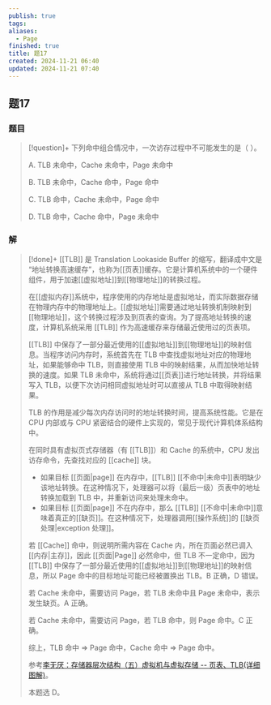 ```yaml
---
publish: true
tags: 
aliases:
  - Page
finished: true
title: 题17
created: 2024-11-21 06:40
updated: 2024-11-21 07:40
---
```

## 题17
### 题目
> [!question]+
> 下列命中组合情况中，一次访存过程中不可能发生的是（ ）。
> 
> A. TLB 未命中，Cache 未命中，Page 未命中
> 
> B. TLB 未命中，Cache 命中，Page 命中
> 
> C. TLB 命中，Cache 未命中，Page 命中
> 
> D. TLB 命中，Cache 命中，Page 未命中
### 解
> [!done]+
> [[TLB]] 是 Translation Lookaside Buffer 的缩写，翻译成中文是 “地址转换高速缓存”，也称为[[页表]]缓存。它是计算机系统中的一个硬件组件，用于加速[[虚拟地址]]到[[物理地址]]的转换过程。
> 
> 在[[虚拟内存]]系统中，程序使用的内存地址是虚拟地址，而实际数据存储在物理内存中的物理地址上。[[虚拟地址]]需要通过地址转换机制映射到[[物理地址]]，这个转换过程涉及到页表的查询。为了提高地址转换的速度，计算机系统采用 [[TLB]] 作为高速缓存来存储最近使用过的页表项。
> 
> [[TLB]] 中保存了一部分最近使用的[[虚拟地址]]到[[物理地址]]的映射信息。当程序访问内存时，系统首先在 TLB 中查找虚拟地址对应的物理地址，如果能够命中 TLB，则直接使用 TLB 中的映射结果，从而加快地址转换的速度。如果 TLB 未命中，系统将通过[[页表]]进行地址转换，并将结果写入 TLB，以便下次访问相同虚拟地址时可以直接从 TLB 中取得映射结果。
> 
> TLB 的作用是减少每次内存访问时的地址转换时间，提高系统性能。它是在 CPU 内部或与 CPU 紧密结合的硬件上实现的，常见于现代计算机体系结构中。
> 
> 在同时具有虚拟页式存储器（有 [[TLB]]）和 Cache 的系统中，CPU 发出访存命令，先查找对应的 [[cache]] 块。
> 
> - 如果目标 [[页面|page]] 在内存中，[[TLB]] [[不命中|未命中]]表明缺少该地址转换。在这种情况下，处理器可以将（最后一级）页表中的地址转换加载到 TLB 中，并重新访问来处理未命中。
> - 如果目标 [[页面|page]] 不在内存中，那么 [[TLB]] [[不命中|未命中]]意味着真正的[[缺页]]。在这种情况下，处理器调用[[操作系统]]的 [[缺页处理|exception 处理]]。
> 
> 若 [[Cache]] 命中，则说明所需内容在 Cache 内，所在页面必然已调入[[内存|主存]]，因此 [[页面|Page]] 必然命中，但 TLB 不一定命中，因为 [[TLB]] 中保存了一部分最近使用的[[虚拟地址]]到[[物理地址]]的映射信息，所以 Page 命中的目标地址可能已经被置换出 TLB。B 正确，D 错误。
> 
> 若 Cache 未命中，需要访问 Page，若 TLB 未命中且 Page 未命中，表示发生缺页。A 正确。
> 
> 若 Cache 未命中，需要访问 Page，若 TLB 命中，则 Page 命中。C 正确。
> 
> 综上，TLB 命中 $\Rightarrow$ Page 命中，Cache 命中 $\Rightarrow$ Page 命中。
> 
> 参考[李无厌：存储器层次结构（五）虚拟机与虚拟存储 -- 页表、TLB(详细图解)](https://zhuanlan.zhihu.com/p/622827945)。
> 
> 本题选 D。